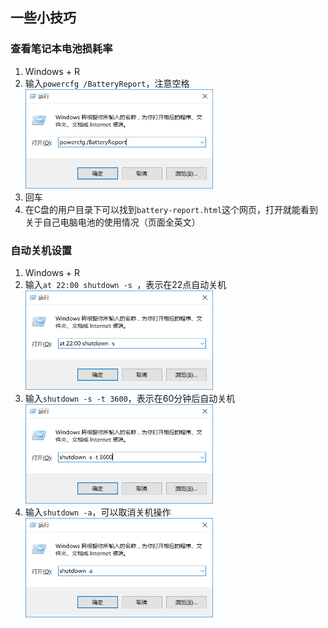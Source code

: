 ## 一些小技巧

### 查看笔记本电池损耗率

1. Windows + R 
2. 输入`powercfg /BatteryReport`，注意空格
    <img src="../images/Chapter6/other-1.png" width="300px" />
3. 回车
4. 在C盘的用户目录下可以找到`battery-report.html`这个网页，打开就能看到关于自己电脑电池的使用情况（页面全英文）

### 自动关机设置

1. Windows + R
2. 输入`at 22:00 shutdown -s `，表示在22点自动关机
   <img src="../images/Chapter6/other-2.png" width="300px" />
3. 输入`shutdown -s -t 3600`，表示在60分钟后自动关机
   <img src="../images/Chapter6/other-3.png" width="300px" />
4. 输入`shutdown -a`，可以取消关机操作
   <img src="../images/Chapter6/other-4.png" width="300px" />
